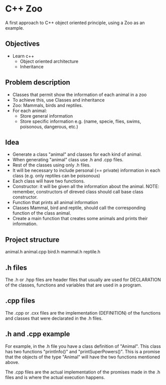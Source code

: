 # C++ Zoo

A first approach to C++ object oriented principle, using a Zoo as an example.

## Objectives
* Learn c++
    * Object oriented architecture
    * Inheritance

## Problem description

*  Classes that permit show the information of each animal in a zoo
* To achieve this, use Classes and inheritance
* Zoo: Mammals, birds and reptiles.
* For each animal:
    * Store general information 
    * Store specific information
    e.g. (name, specie, flies, swims, poisonous, dangerous, etc.)

## Idea

* Generate a class "animal" and classes for each kind of animal.
* When generating "animal" class use .h and .cpp files.
* Rest of the classes using only .h files.
* It will be necessary to include personal (== private) information in each class (e.g. only reptiles can be poisonous)
* Each class will have two functions.
* Constructor: it will be given all the information about the animal. NOTE: remember, constructors of direved class should call base class constructor.
* Function that prints all animal information
* Classes Mammal, bird and reptile, should call the corresponding function of the class animal.
* Create a main function that creates some animals and prints their information.

## Project structure
animal.h
animal.cpp
bird.h
mammal.h
reptile.h



## .h files

The .h or .hpp files are header files that usually are used for DECLARATION of the classes, functions and variables that are used in a program.

## .cpp files

The .cpp or .cxx files are the implementation (DEFINITION) of the functions and classes that were declarated in the .h files.

## .h and .cpp example

For example, in the .h file you have a class definition of "Animal". This class has two functions "printInfo()" and "printSuperPowers()". This is a promise that the objects of the type "Animal" will have the two functions mentioned above.

The .cpp files are the actual implementation of the promises made in the .h files and is where the actual execution happens.


